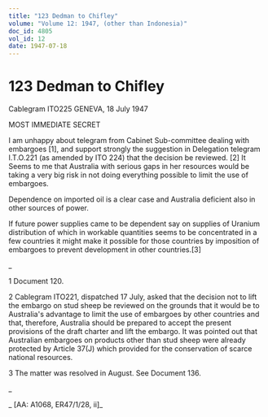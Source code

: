 ```yaml
---
title: "123 Dedman to Chifley"
volume: "Volume 12: 1947, (other than Indonesia)"
doc_id: 4805
vol_id: 12
date: 1947-07-18
---
```


# 123 Dedman to Chifley

Cablegram ITO225 GENEVA, 18 July 1947

MOST IMMEDIATE SECRET

I am unhappy about telegram from Cabinet Sub-committee dealing with embargoes [1], and support strongly the suggestion in Delegation telegram I.T.O.221 (as amended by ITO 224) that the decision be reviewed. [2] It Seems to me that Australia with serious gaps in her resources would be taking a very big risk in not doing everything possible to limit the use of embargoes.

Dependence on imported oil is a clear case and Australia deficient also in other sources of power.

If future power supplies came to be dependent say on supplies of Uranium distribution of which in workable quantities seems to be concentrated in a few countries it might make it possible for those countries by imposition of embargoes to prevent development in other countries.[3]

_

1 Document 120.

2 Cablegram ITO221, dispatched 17 July, asked that the decision not to lift the embargo on stud sheep be reviewed on the grounds that it would be to Australia's advantage to limit the use of embargoes by other countries and that, therefore, Australia should be prepared to accept the present provisions of the draft charter and lift the embargo. It was pointed out that Australian embargoes on products other than stud sheep were already protected by Article 37(J) which provided for the conservation of scarce national resources.

3 The matter was resolved in August. See Document 136.

_

_ [AA: A1068, ER47/1/28, ii]_
